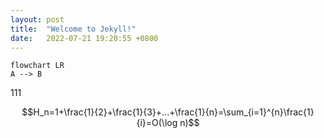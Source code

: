 ```yaml
---
layout: post
title:  "Welcome to Jekyll!"
date:   2022-07-21 19:20:55 +0800
---
```

```mermaid
flowchart LR
A --> B
```
$111$

$$H_n=1+\frac{1}{2}+\frac{1}{3}+...+\frac{1}{n}=\sum_{i=1}^{n}\frac{1}{i}=O(\log n)$$